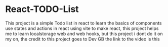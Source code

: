 # React-TODO-List
This project is a simple Todo list in react to learn the basics of components use states and actions in react using vite to make react, 
this project helps me to learn localstorage web and web hooks, but this project i dont do it on my on, the credit to this project goes to Dev GB
the link to the video is this
